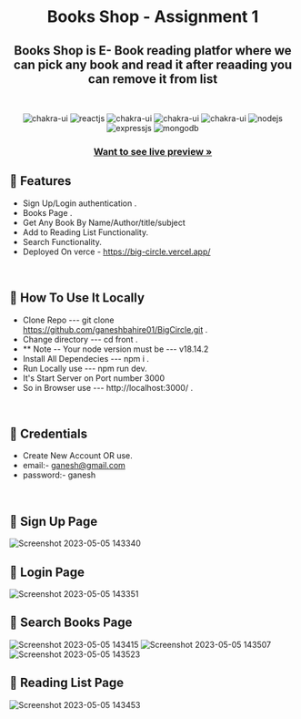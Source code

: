 <h1 align="center">Books Shop - Assignment 1</h1> 

<h2 align="center">Books Shop is E- Book reading platfor where we can pick any book and read it after reaading you can remove it from list</h2>

<br />
<p align="center">
    <img src="https://img.shields.io/badge/next.js-000000?style=for-the-badge&logo=nextdotjs&logoColor=white" alt="chakra-ui" />
    <img src="https://img.shields.io/badge/Telwind-20232A?style=for-the-badge&logo=telwind&logoColor=61DAFB" alt="reactjs" />
  <img src="https://img.shields.io/badge/JavaScript-F7DF1E?style=for-the-badge&logo=javascript&logoColor=black" alt="chakra-ui"/>
  <img src="https://img.shields.io/badge/HTML5-E34F26?style=for-the-badge&logo=html5&logoColor=white" alt="chakra-ui"/>
  <img src="https://img.shields.io/badge/CSS3-1572B6?style=for-the-badge&logo=css3&logoColor=white" alt="chakra-ui"/>
     <img src="https://img.shields.io/badge/Node.js-339933?style=for-the-badge&logo=nodedotjs&logoColor=white" alt="nodejs" />
    <img src="https://img.shields.io/badge/Express.js-000000?style=for-the-badge&logo=express&logoColor=white" alt="expressjs" />
    <img src="https://img.shields.io/badge/MongoDB-4EA94B?style=for-the-badge&logo=mongodb&logoColor=white" alt="mongodb" />
</p>
<h3 align="center"><a href="https://big-circle.vercel.app/"><strong>Want to see live preview »</strong></a></h3>

## 🚀 Features
- Sign Up/Login authentication .
- Books Page .
- Get Any Book By Name/Author/title/subject
- Add to Reading List Functionality.
- Search Functionality.
- Deployed On verce - https://big-circle.vercel.app/
<br />

## 🚀 How To Use It Locally
- Clone Repo --- git clone https://github.com/ganeshbahire01/BigCircle.git .
- Change directory --- cd front .
- ** Note -- Your node version must be --- v18.14.2
- Install All Dependecies --- npm i .
- Run Locally use --- npm run dev.
- It's Start Server on Port number 3000
- So in Browser use   --- http://localhost:3000/ .
<br />

## 🚀 Credentials
- Create New Account OR use.
- email:- ganesh@gmail.com
- password:- ganesh
<br />

## 🚀 Sign Up Page
![Screenshot 2023-05-05 143340](https://user-images.githubusercontent.com/64640371/236418457-464a3fe4-f827-465b-b81e-604cc9cc50f4.png)

## 🚀 Login Page
![Screenshot 2023-05-05 143351](https://user-images.githubusercontent.com/64640371/236418997-92388d6e-a1e9-4a18-b9d5-916a4041b701.png)

## 🚀 Search Books Page
![Screenshot 2023-05-05 143415](https://user-images.githubusercontent.com/64640371/236419178-dc138722-398b-4779-8306-6e44337e6537.png)
![Screenshot 2023-05-05 143507](https://user-images.githubusercontent.com/64640371/236419440-79d8fa4c-8dad-4f2a-a451-1e1a578b57b3.png)
![Screenshot 2023-05-05 143523](https://user-images.githubusercontent.com/64640371/236419458-e6476626-6b24-4f1d-aec9-b30b3312285e.png)


## 🚀 Reading List Page
![Screenshot 2023-05-05 143453](https://user-images.githubusercontent.com/64640371/236419349-448e6c78-4d58-4abc-a3fd-3fdcb1b30462.png)

